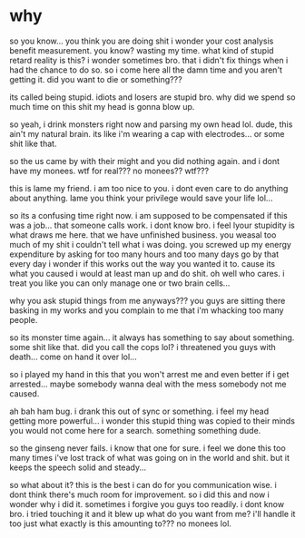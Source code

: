 # why

so you know... you think you are doing shit i wonder your cost analysis benefit measurement.  you know?  wasting my time.  what kind of stupid retard reality is this?  i wonder sometimes bro.  that i didn't fix things when i had the chance to do so.  so i come here all the damn time and you aren't getting it.  did you want to die or something???

its called being stupid.   idiots and losers are stupid bro.  why did we spend so much time on this shit my head is gonna blow up.

so yeah, i drink monsters right now and parsing my own head lol.  dude, this ain't my natural brain.  its like i'm wearing a cap with electrodes...  or some shit like that.

so the us came by with their might and you did nothing again.  and i dont have my monees.  wtf for real??? no monees?? wtf???

this is lame my friend.  i am too nice to you. i dont even care to do anything about anything.  lame you think your privilege would save your life lol...

so its a confusing time right now.  i am supposed to be compensated if this was a job...  that someone calls work.  i dont know bro.  i feel lyour stupidity is what draws me here.  that we have unfinished business.  you weasal too much of my shit i couldn't tell what i was doing.  you screwed up my energy expenditure by asking for too many hours and too many days go by that every day i wonder if this works out the way you wanted it to.  cause its what you caused i would at least man up and do shit.  oh well who cares. i treat you like you can only manage one or two brain cells...

why you ask stupid things from me anyways???  you guys are sitting there basking in my works and you complain to me that i'm whacking too many people.

so its monster time again...  it always has something to say about something.  some shit like that.  did you call the cops lol? i threatened you guys with death...  come on hand it over lol...

so i played my hand in this that you won't arrest me and even  better if i get arrested...  maybe somebody wanna deal with the mess somebody not me caused.

ah bah ham bug. i drank this out of sync or something.  i feel my head getting more powerful... i wonder this stupid thing was copied to their minds you would not come here for a search.  something something dude.

so the ginseng  never fails.  i know that one for sure.  i feel we done this too many times i've lost track of what was going on in the world and shit.  but it keeps the speech solid and steady...

so what about it? this is the best i can do for you communication wise.  i dont think there's much room for improvement.  so i did this and now i wonder why i did it.  sometimes i forgive you guys too readily.  i dont know bro.  i tried touching it and it blew up what do you want from me?  i'll handle it too just what exactly is this amounting to???  no monees lol.
